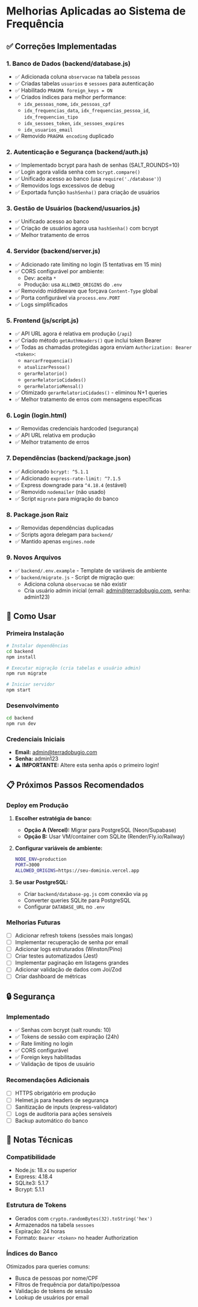 # Melhorias Aplicadas ao Sistema de Frequência

## ✅ Correções Implementadas

### 1. **Banco de Dados (backend/database.js)**
- ✅ Adicionada coluna `observacao` na tabela `pessoas`
- ✅ Criadas tabelas `usuarios` e `sessoes` para autenticação
- ✅ Habilitado `PRAGMA foreign_keys = ON`
- ✅ Criados índices para melhor performance:
  - `idx_pessoas_nome`, `idx_pessoas_cpf`
  - `idx_frequencias_data`, `idx_frequencias_pessoa_id`, `idx_frequencias_tipo`
  - `idx_sessoes_token`, `idx_sessoes_expires`
  - `idx_usuarios_email`
- ✅ Removido `PRAGMA encoding` duplicado

### 2. **Autenticação e Segurança (backend/auth.js)**
- ✅ Implementado bcrypt para hash de senhas (SALT_ROUNDS=10)
- ✅ Login agora valida senha com `bcrypt.compare()`
- ✅ Unificado acesso ao banco (usa `require('./database')`)
- ✅ Removidos logs excessivos de debug
- ✅ Exportada função `hashSenha()` para criação de usuários

### 3. **Gestão de Usuários (backend/usuarios.js)**
- ✅ Unificado acesso ao banco
- ✅ Criação de usuários agora usa `hashSenha()` com bcrypt
- ✅ Melhor tratamento de erros

### 4. **Servidor (backend/server.js)**
- ✅ Adicionado rate limiting no login (5 tentativas em 15 min)
- ✅ CORS configurável por ambiente:
  - Dev: aceita `*`
  - Produção: usa `ALLOWED_ORIGINS` do `.env`
- ✅ Removido middleware que forçava `Content-Type` global
- ✅ Porta configurável via `process.env.PORT`
- ✅ Logs simplificados

### 5. **Frontend (js/script.js)**
- ✅ API URL agora é relativa em produção (`/api`)
- ✅ Criado método `getAuthHeaders()` que inclui token Bearer
- ✅ Todas as chamadas protegidas agora enviam `Authorization: Bearer <token>`:
  - `marcarFrequencia()`
  - `atualizarPessoa()`
  - `gerarRelatorio()`
  - `gerarRelatorioCidades()`
  - `gerarRelatorioMensal()`
- ✅ Otimizado `gerarRelatorioCidades()` - eliminou N+1 queries
- ✅ Melhor tratamento de erros com mensagens específicas

### 6. **Login (login.html)**
- ✅ Removidas credenciais hardcoded (segurança)
- ✅ API URL relativa em produção
- ✅ Melhor tratamento de erros

### 7. **Dependências (backend/package.json)**
- ✅ Adicionado `bcrypt: ^5.1.1`
- ✅ Adicionado `express-rate-limit: ^7.1.5`
- ✅ Express downgrade para `^4.18.4` (estável)
- ✅ Removido `nodemailer` (não usado)
- ✅ Script `migrate` para migração do banco

### 8. **Package.json Raiz**
- ✅ Removidas dependências duplicadas
- ✅ Scripts agora delegam para `backend/`
- ✅ Mantido apenas `engines.node`

### 9. **Novos Arquivos**
- ✅ `backend/.env.example` - Template de variáveis de ambiente
- ✅ `backend/migrate.js` - Script de migração que:
  - Adiciona coluna `observacao` se não existir
  - Cria usuário admin inicial (email: admin@terradobugio.com, senha: admin123)

## 🚀 Como Usar

### Primeira Instalação
```bash
# Instalar dependências
cd backend
npm install

# Executar migração (cria tabelas e usuário admin)
npm run migrate

# Iniciar servidor
npm start
```

### Desenvolvimento
```bash
cd backend
npm run dev
```

### Credenciais Iniciais
- **Email:** admin@terradobugio.com
- **Senha:** admin123
- ⚠️ **IMPORTANTE:** Altere esta senha após o primeiro login!

## 📋 Próximos Passos Recomendados

### Deploy em Produção
1. **Escolher estratégia de banco:**
   - **Opção A (Vercel):** Migrar para PostgreSQL (Neon/Supabase)
   - **Opção B:** Usar VM/container com SQLite (Render/Fly.io/Railway)

2. **Configurar variáveis de ambiente:**
   ```bash
   NODE_ENV=production
   PORT=3000
   ALLOWED_ORIGINS=https://seu-dominio.vercel.app
   ```

3. **Se usar PostgreSQL:**
   - Criar `backend/database-pg.js` com conexão via `pg`
   - Converter queries SQLite para PostgreSQL
   - Configurar `DATABASE_URL` no `.env`

### Melhorias Futuras
- [ ] Adicionar refresh tokens (sessões mais longas)
- [ ] Implementar recuperação de senha por email
- [ ] Adicionar logs estruturados (Winston/Pino)
- [ ] Criar testes automatizados (Jest)
- [ ] Implementar paginação em listagens grandes
- [ ] Adicionar validação de dados com Joi/Zod
- [ ] Criar dashboard de métricas

## 🔒 Segurança

### Implementado
- ✅ Senhas com bcrypt (salt rounds: 10)
- ✅ Tokens de sessão com expiração (24h)
- ✅ Rate limiting no login
- ✅ CORS configurável
- ✅ Foreign keys habilitadas
- ✅ Validação de tipos de usuário

### Recomendações Adicionais
- [ ] HTTPS obrigatório em produção
- [ ] Helmet.js para headers de segurança
- [ ] Sanitização de inputs (express-validator)
- [ ] Logs de auditoria para ações sensíveis
- [ ] Backup automático do banco

## 📝 Notas Técnicas

### Compatibilidade
- Node.js: 18.x ou superior
- Express: 4.18.4
- SQLite3: 5.1.7
- Bcrypt: 5.1.1

### Estrutura de Tokens
- Gerados com `crypto.randomBytes(32).toString('hex')`
- Armazenados na tabela `sessoes`
- Expiração: 24 horas
- Formato: `Bearer <token>` no header Authorization

### Índices do Banco
Otimizados para queries comuns:
- Busca de pessoas por nome/CPF
- Filtros de frequência por data/tipo/pessoa
- Validação de tokens de sessão
- Lookup de usuários por email
